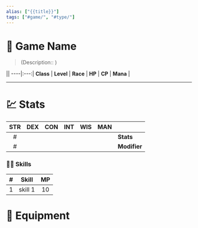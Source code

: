 ```yaml
---
alias: ["{{title}}"] 
tags: ["#game/", "#type/"]
---
```


# 🌌 Game Name
> (Description:: )

||
----|:---:|
**Class** | 
**Level** | 
**Race** | 
**HP** | 
**CP** | 
**Mana** | 

---
# 💹 Stats
STR | DEX | CON | INT | WIS | MAN ||
:---:|:----:|:----:|:---:|:---:|:---:|---|
\# |  |  |  |  |  | **Stats** |
\# |  |  |  |  |  | **Modifier** |



### 🧙‍♂️ Skills
\# | Skill | MP |
:--:|-----|:------:|
1| skill 1 | 10 |

# 🏹 Equipment

